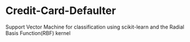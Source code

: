# Credit-Card-Defaulter
Support Vector Machine for classification using scikit-learn and the Radial Basis Function(RBF) kernel
